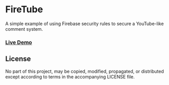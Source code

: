 FireTube
========

A simple example of using Firebase security rules to secure a YouTube-like comment system.

### [Live Demo](http://firebase.github.com/firetube/)

License
-------
No part of this project, may be copied, modified, propagated, or distributed 
except according to terms in the accompanying LICENSE file.
